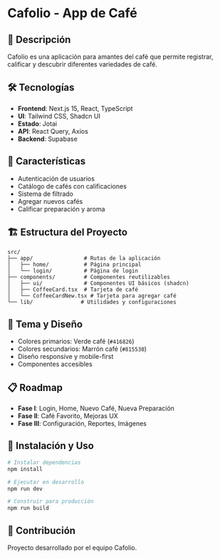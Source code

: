 # Cafolio - App de Café

## 📱 Descripción
Cafolio es una aplicación para amantes del café que permite registrar, calificar y descubrir diferentes variedades de café.

## 🛠️ Tecnologías
- **Frontend**: Next.js 15, React, TypeScript
- **UI**: Tailwind CSS, Shadcn UI
- **Estado**: Jotai
- **API**: React Query, Axios
- **Backend**: Supabase

## 🚀 Características
- Autenticación de usuarios
- Catálogo de cafés con calificaciones
- Sistema de filtrado
- Agregar nuevos cafés
- Calificar preparación y aroma

## 🏗️ Estructura del Proyecto
```
src/
├── app/                # Rutas de la aplicación
│   ├── home/           # Página principal
│   └── login/          # Página de login
├── components/         # Componentes reutilizables
│   ├── ui/             # Componentes UI básicos (shadcn)
│   ├── CoffeeCard.tsx  # Tarjeta de café
│   └── CoffeeCardNew.tsx # Tarjeta para agregar café
└── lib/               # Utilidades y configuraciones
```

## 🎨 Tema y Diseño
- Colores primarios: Verde café (`#416826`)
- Colores secundarios: Marrón café (`#815530`)
- Diseño responsive y mobile-first
- Componentes accesibles

## 📋 Roadmap
- **Fase I**: Login, Home, Nuevo Café, Nueva Preparación
- **Fase II**: Café Favorito, Mejoras UX
- **Fase III**: Configuración, Reportes, Imágenes

## 🚀 Instalación y Uso
```bash
# Instalar dependencias
npm install

# Ejecutar en desarrollo
npm run dev

# Construir para producción
npm run build
```

## 👥 Contribución
Proyecto desarrollado por el equipo Cafolio.